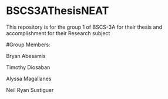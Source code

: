 # BSCS3AThesisNEAT
This repository is for the group 1 of BSCS-3A for their thesis and accomplishment for their Research subject

#Group Members: 

Bryan Abesamis

Timothy Diosaban

Alyssa Magallanes

Neil Ryan Sustiguer

